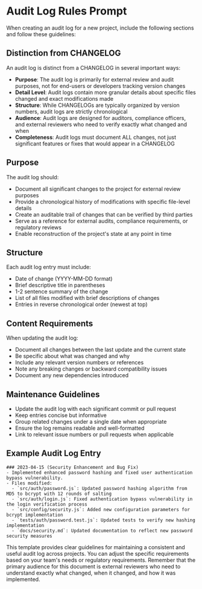 # Audit Log Rules Prompt

When creating an audit log for a new project, include the following sections and follow these guidelines:

## Distinction from CHANGELOG
An audit log is distinct from a CHANGELOG in several important ways:
- **Purpose**: The audit log is primarily for external review and audit purposes, not for end-users or developers tracking version changes
- **Detail Level**: Audit logs contain more granular details about specific files changed and exact modifications made
- **Structure**: While CHANGELOGs are typically organized by version numbers, audit logs are strictly chronological
- **Audience**: Audit logs are designed for auditors, compliance officers, and external reviewers who need to verify exactly what changed and when
- **Completeness**: Audit logs must document ALL changes, not just significant features or fixes that would appear in a CHANGELOG

## Purpose
The audit log should:
- Document all significant changes to the project for external review purposes
- Provide a chronological history of modifications with specific file-level details
- Create an auditable trail of changes that can be verified by third parties
- Serve as a reference for external audits, compliance requirements, or regulatory reviews
- Enable reconstruction of the project's state at any point in time

## Structure
Each audit log entry must include:
- Date of change (YYYY-MM-DD format)
- Brief descriptive title in parentheses
- 1-2 sentence summary of the change
- List of all files modified with brief descriptions of changes
- Entries in reverse chronological order (newest at top)

## Content Requirements
When updating the audit log:
- Document all changes between the last update and the current state
- Be specific about what was changed and why
- Include any relevant version numbers or references
- Note any breaking changes or backward compatibility issues
- Document any new dependencies introduced

## Maintenance Guidelines
- Update the audit log with each significant commit or pull request
- Keep entries concise but informative
- Group related changes under a single date when appropriate
- Ensure the log remains readable and well-formatted
- Link to relevant issue numbers or pull requests when applicable

## Example Audit Log Entry

```
### 2023-04-15 (Security Enhancement and Bug Fix)
- Implemented enhanced password hashing and fixed user authentication bypass vulnerability.
- Files modified:
  - `src/auth/password.js`: Updated password hashing algorithm from MD5 to bcrypt with 12 rounds of salting
  - `src/auth/login.js`: Fixed authentication bypass vulnerability in the login verification process
  - `src/config/security.js`: Added new configuration parameters for bcrypt implementation
  - `tests/auth/password.test.js`: Updated tests to verify new hashing implementation
  - `docs/security.md`: Updated documentation to reflect new password security measures
```

This template provides clear guidelines for maintaining a consistent and useful audit log across projects. You can adjust the specific requirements based on your team's needs or regulatory requirements. Remember that the primary audience for this document is external reviewers who need to understand exactly what changed, when it changed, and how it was implemented.
